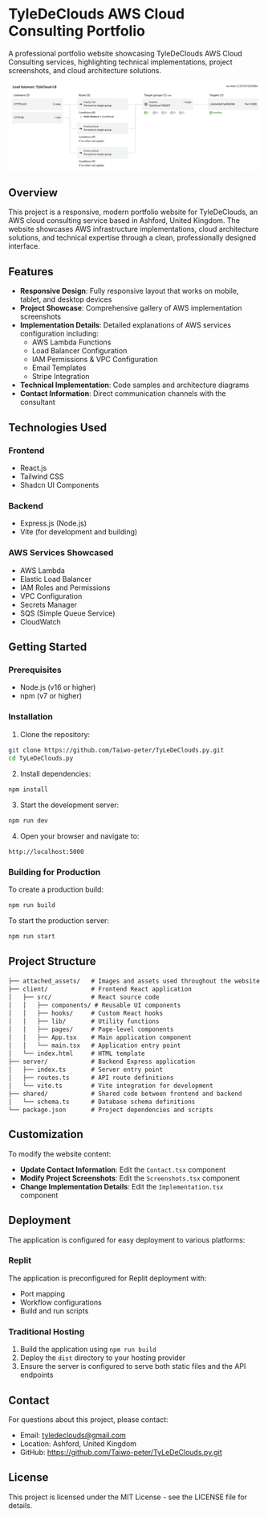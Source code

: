 # TyleDeClouds AWS Cloud Consulting Portfolio

A professional portfolio website showcasing TyleDeClouds AWS Cloud Consulting services, highlighting technical implementations, project screenshots, and cloud architecture solutions.

![TyleDeClouds Logo](attached_assets/image_1746780718468.png)

## Overview

This project is a responsive, modern portfolio website for TyleDeClouds, an AWS cloud consulting service based in Ashford, United Kingdom. The website showcases AWS infrastructure implementations, cloud architecture solutions, and technical expertise through a clean, professionally designed interface.

## Features

- **Responsive Design**: Fully responsive layout that works on mobile, tablet, and desktop devices
- **Project Showcase**: Comprehensive gallery of AWS implementation screenshots
- **Implementation Details**: Detailed explanations of AWS services configuration including:
  - AWS Lambda Functions
  - Load Balancer Configuration
  - IAM Permissions & VPC Configuration
  - Email Templates
  - Stripe Integration
- **Technical Implementation**: Code samples and architecture diagrams
- **Contact Information**: Direct communication channels with the consultant

## Technologies Used

### Frontend
- React.js
- Tailwind CSS
- Shadcn UI Components

### Backend
- Express.js (Node.js)
- Vite (for development and building)

### AWS Services Showcased
- AWS Lambda
- Elastic Load Balancer
- IAM Roles and Permissions
- VPC Configuration
- Secrets Manager
- SQS (Simple Queue Service)
- CloudWatch

## Getting Started

### Prerequisites
- Node.js (v16 or higher)
- npm (v7 or higher)

### Installation

1. Clone the repository:
```bash
git clone https://github.com/Taiwo-peter/TyLeDeClouds.py.git
cd TyLeDeClouds.py
```

2. Install dependencies:
```bash
npm install
```

3. Start the development server:
```bash
npm run dev
```

4. Open your browser and navigate to:
```
http://localhost:5000
```

### Building for Production

To create a production build:

```bash
npm run build
```

To start the production server:

```bash
npm run start
```

## Project Structure

```
├── attached_assets/   # Images and assets used throughout the website
├── client/            # Frontend React application
│   ├── src/           # React source code
│   │   ├── components/ # Reusable UI components
│   │   ├── hooks/     # Custom React hooks
│   │   ├── lib/       # Utility functions
│   │   ├── pages/     # Page-level components
│   │   ├── App.tsx    # Main application component
│   │   └── main.tsx   # Application entry point
│   └── index.html     # HTML template
├── server/            # Backend Express application
│   ├── index.ts       # Server entry point
│   ├── routes.ts      # API route definitions
│   └── vite.ts        # Vite integration for development
├── shared/            # Shared code between frontend and backend
│   └── schema.ts      # Database schema definitions
└── package.json       # Project dependencies and scripts
```

## Customization

To modify the website content:

- **Update Contact Information**: Edit the `Contact.tsx` component
- **Modify Project Screenshots**: Edit the `Screenshots.tsx` component
- **Change Implementation Details**: Edit the `Implementation.tsx` component

## Deployment

The application is configured for easy deployment to various platforms:

### Replit

The application is preconfigured for Replit deployment with:
- Port mapping
- Workflow configurations
- Build and run scripts

### Traditional Hosting

1. Build the application using `npm run build`
2. Deploy the `dist` directory to your hosting provider
3. Ensure the server is configured to serve both static files and the API endpoints

## Contact

For questions about this project, please contact:
- Email: tyledeclouds@gmail.com
- Location: Ashford, United Kingdom
- GitHub: https://github.com/Taiwo-peter/TyLeDeClouds.py.git

## License

This project is licensed under the MIT License - see the LICENSE file for details.
